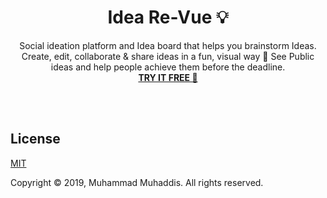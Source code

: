   <h1 align="center">Idea Re-Vue  💡</h1> 
  <p align="center">Social ideation platform and Idea board that helps you brainstorm Ideas. Create, edit, collaborate & share ideas in a fun, visual way 🥳 See Public ideas and help people achieve them before the deadline. 
  <br> 
  <a href="#"><strong>TRY IT FREE 🤩</strong></a></p>
  <br><br>


## License

[MIT](http://opensource.org/licenses/MIT)

Copyright &copy; 2019, Muhammad Muhaddis. All rights reserved.
